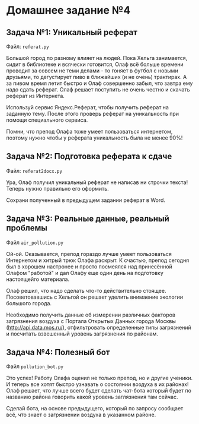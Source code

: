 Домашнее задание №4
===================

Задача №1: Уникальный реферат
-----------------------------

Файл: `referat.py`

Большой город по разному влияет на людей. Пока Хельга занимается, 
сидит в библиотеке и всячески готовится, Олаф всё больше времени 
проводит за совсем не теми делами - то гоняет в футбол с новыми 
друзьями, то дегустирует пиво в ближайших (и не очень) трактирах. А за 
пивом время летит быстро и Олаф совершенно забыл, что завтра ему надо 
сдать реферат. Олаф решает поступить не очень честно и скачать реферат
из Интернета.

Используй сервис Яндекс.Реферат, чтобы получить реферат на заданную тему. После этого 
проверь реферат на уникальность при помощи специального сервиса. 

Помни, что препод Олафа тоже умеет пользоваться интернетом, поэтому нужно
чтобы у реферата уникальность была не менее 90%!


Задача №2: Подготовка реферата к сдаче
--------------------------------------

Файл: `referat2docx.py`

Ура, Олаф получил уникальный реферат не написав ни строчки текста! Теперь нужно
правильно его оформить.

Сохрани полученный в предыдущем задании реферат в Word.


Задача №3: Реальные данные, реальный проблемы
---------------------------------------------

Файл `air_pollution.py`

Ой-ой. Оказывается, препод гораздо лучше умеет пользоваться Интернетом
и хитрый трюк Олафа раскрыт. К счастью, препод сегодня был в хорошем
настронее и просто посмеялся над принесённой Олафом "работой" и дал 
Олафу еще один день на подготовку настоящейго материала.

Олаф решил, что надо сделать что-то действительно стоящее. 
Посоветовавшись с Хельгой он решает уделить внимаение экологии большого
города.

Необходимо получить данные об измерении различных факторов загрязнения
воздуха с Портала Открытых Данных города Москвы (http://api.data.mos.ru/),
отфильтровать определенные типы загрязнений и посчитать взвешенный 
уровень загрязнения по районам.


Задача №4: Полезный бот
-----------------------

Файл `pollution_bot.py`

Это успех! Работу Олафа оценил не только препод, но и другие ученики.
И теперь все хотят быстро узнавать о состоянии воздуха в их районах!
Олаф решает, что лучше всего будет сделать чат-бота который будет
по названию района говорить какой уровень заглязнения там сейчас.

Сделай бота, на основе предыдущего, который по запросу сообщает всё,
что знает о загрязнении воздуха в указанном районе.
